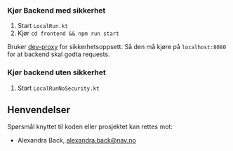 ### Kjør Backend med sikkerhet
1. Start `LocalRun.kt`
2. Kjør `cd frontend && npm run start`

Bruker [dev-proxy](https://github.com/navikt/dev-proxy) for sikkerhetsoppsett. Så den må kjøre på `localhost:8080` for at backend skal godta requests.

### Kjør backend uten sikkerhet
1. Start `LocalRunNoSecurity.kt`

## Henvendelser
Spørsmål knyttet til koden eller prosjektet kan rettes mot:

-   Alexandra Back, alexandra.back@nav.no
